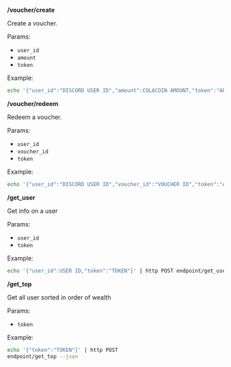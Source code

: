 **/voucher/create**

Create a voucher. 

Params:

- `user_id`
- `amount`
- `token`

Example:
```bash
echo '{"user_id":"DISCORD USER ID","amount":COLACOIN AMOUNT,"token":"APP TOKEN"}' | http POST endpoint/voucher/create --json
```
**/voucher/redeem**

Redeem a voucher. 

Params:

- `user_id`
- `voucher_id`
- `token`

Example:
```bash
echo '{"user_id":"DISCORD USER ID","voucher_id":"VOUCHER ID","token":"APP TOKEN"}' | http POST endpoint/voucher/redeem --json
```
**/get_user**

Get info on a user

Params:
- `user_id`
- `token`

Example:
```bash
echo '{"user_id":USER ID,"token":"TOKEN"}' | http POST endpoint/get_user --json
```
**/get_top**

Get all user sorted in order of wealth

Params:
- `token`

Example:
```bash
echo '{"token":"TOKEN"}' | http POST
endpoint/get_top --json
```
